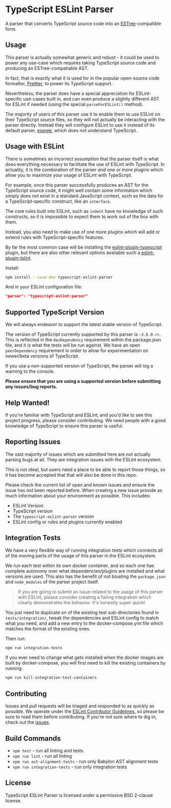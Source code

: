 # TypeScript ESLint Parser

A parser that converts TypeScript source code into an [ESTree](https://github.com/estree/estree)-compatible form.

## Usage

This parser is actually somewhat generic and robust - it could be used to power any use-case which requires taking TypeScript source code and producing an ESTree-compatiable AST.

In fact, that is exactly what it is used for in the popular open-source code formatter, [Prettier](https://prettier.io), to power its TypeScript support.

Nevertheless, the parser does have a special appreciation for ESLint-specific use-cases built in, and can even produce a slightly different AST for ESLint if needed (using the special `parseForESLint()` method).

The majority of users of this parser use it to enable them to use ESLint on their TypeScript source files, so they will not actually be interacting with the parser directly. Instead they will configure ESLint to use it instead of its default parser, [espree](https://github.com/eslint/espree), which does not understand TypeScript.

## Usage with ESLint

There is sometimes an incorrect assumption that the parser itself is what does everything necessary to facilitate the use of ESLint with TypeScript. In actuality, it is the combination of the parser _and_ one or more plugins which allow you to maximize your usage of ESLint with TypeScript.

For example, once this parser successfully produces an AST for the TypeScript source code, it might well contain some information which simply does not exist in a standard JavaScript context, such as the data for a TypeScript-specific construct, like an `interface`.

The core rules built into ESLint, such as `indent` have no knowledge of such constructs, so it is impossible to expect them to work out of the box with them.

Instead, you also need to make use of one more plugins which will add or extend rules with TypeScript-specific features.

By far the most common case will be installing the [eslint-plugin-typescript](https://github.com/nzakas/eslint-plugin-typescript) plugin, but there are also other relevant options available such a [eslint-plugin-tslint](https://github.com/JamesHenry/eslint-plugin-tslint).

Install:

```sh
npm install --save-dev typescript-eslint-parser
```

And in your ESLint configuration file:

```json
"parser": "typescript-eslint-parser"
```

## Supported TypeScript Version

We will always endeavor to support the latest stable version of TypeScript.

The version of TypeScript currently supported by this parser is `~3.0.0-rc`. This is reflected in the `devDependency` requirement within the package.json file, and it is what the tests will be run against. We have an open `peerDependency` requirement in order to allow for experimentation on newer/beta versions of TypeScript.

If you use a non-supported version of TypeScript, the parser will log a warning to the console.

**Please ensure that you are using a supported version before submitting any issues/bug reports.**

## Help Wanted!

If you're familiar with TypeScript and ESLint, and you'd like to see this project progress, please consider contributing. We need people with a good knowledge of TypeScript to ensure this parser is useful.

## Reporting Issues

The vast majority of issues which are submitted here are not actually parsing bugs at all. They are integration issues with the ESLint ecosystem.

This is not ideal, but users need a place to be able to report those things, so it has become accepted that that will also be done in this repo.

Please check the current list of open and known issues and ensure the issue has not been reported before. When creating a new issue provide as much information about your environment as possible. This includes:

- ESLint Version
- TypeScript version
- The `typescript-eslint-parser` version
- ESLint config or rules and plugins currently enabled

## Integration Tests

We have a very flexible way of running integration tests which connects all of the moving parts of the usage of this parser in the ESLint ecosystem.

We run each test within its own docker container, and so each one has complete autonomy over what dependencies/plugins are installed and what versions are used. This also has the benefit of not bloating the `package.json` and `node_modules` of the parser project itself.

> If you are going to submit an issue related to the usage of this parser with ESLint, please consider creating a failing integration which clearly demonstrates the behavior. It's honestly super quick!

You just need to duplicate on of the existing test sub-directories found in `tests/integration/`, tweak the dependencies and ESLint config to match what you need, and add a new entry to the docker-compose.yml file which matches the format of the existing ones.

Then run:

```sh
npm run integration-tests
```

If you ever need to change what gets installed when the docker images are built by docker-compose, you will first need to kill the existing containers by running:

```sh
npm run kill-integration-test-containers
```

## Contributing

Issues and pull requests will be triaged and responded to as quickly as possible. We operate under the [ESLint Contributor Guidelines](http://eslint.org/docs/developer-guide/contributing), so please be sure to read them before contributing. If you're not sure where to dig in, check out the [issues](https://github.com/eslint/typescript-eslint-parser/issues).

## Build Commands

- `npm test` - run all linting and tests
- `npm run lint` - run all linting
- `npm run ast-alignment-tests` - run only Babylon AST alignment tests
- `npm run integration-tests` - run only integration tests

## License

TypeScript ESLint Parser is licensed under a permissive BSD 2-clause license.
